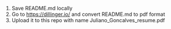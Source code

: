 1. Save README.md locally
2. Go to https://dillinger.io/ and convert README.md to pdf format
3. Upload it to this repo with name Juliano_Goncalves_resume.pdf
